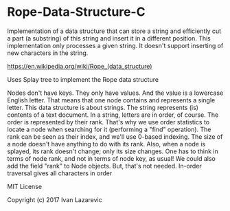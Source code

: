 # Rope-Data-Structure-C

Implementation of a data structure that can store a string and efficiently cut a part (a substring) of this string and insert it in a different position. This implementation only processes a given string. It doesn't support inserting of new characters in the string.

https://en.wikipedia.org/wiki/Rope_(data_structure)

Uses Splay tree to implement the Rope data structure

Nodes don't have keys. They only have values. And the value is a lowercase English letter. That means that one node contains and represents a single letter. This data structure is about strings. The string represents (is) contents of a text document. In a string, letters are in order, of course. The order is represented by their rank. That's why we use order statistics to locate a node when searching for it (performing a "find" operation). The rank can be seen as their index, and we'll use 0-based indexing. The size of a node doesn't have anything to do with its rank. Also, when a node is splayed, its rank doesn't change; only its size changes. One has to think in terms of node rank, and not in terms of node key, as usual! We could also add the field "rank" to Node objects. But, that's not needed. In-order traversal gives all characters in order

MIT License

Copyright (c) 2017 Ivan Lazarevic
